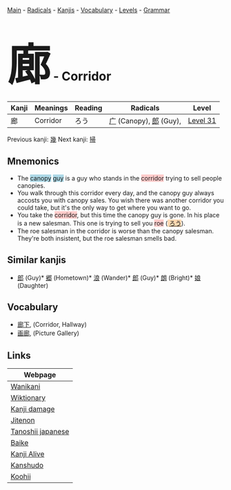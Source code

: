 <style> bigfont {font-size: 100px}</style>
[Main](../README.md) -
[Radicals](../radicals.md) -
[Kanjis](../kanjis.md) -
[Vocabulary](../vocabulary.md) -
[Levels](../levels.md) -
[Grammar](../grammar.md)
# <bigfont> 廊</bigfont> - Corridor 

| Kanji | Meanings | Reading | Radicals | Level |
| --- | --- | --- | --- | --- |
| 廊 | Corridor | ろう | [广](../radicals/广.md) (Canopy), [郎](../radicals/郎.md) (Guy),  | [Level 31](../levels/wk_level31.md) |

Previous kanji: [幾](幾.md) Next kanji: [掃](掃.md) 

## Mnemonics
 * The <span style="background-color:#ADD8E6"> canopy</span> <span style="background-color:#ADD8E6"> guy</span> is a guy who stands in the <span style="background-color:#ffcccb"> corridor</span> trying to sell people canopies.
* You walk through this corridor every day, and the canopy guy always accosts you with canopy sales. You wish there was another corridor you could take, but it's the only way to get where you want to go.
* You take the <span style="background-color:#ffcccb"> corridor</span>, but this time the canopy guy is gone. In his place is a new salesman. This one is trying to sell you <span style="background-color:#ffcccb"> roe</span> (<span style="background-color:#fed8b1"> [ろう](https://jisho.org/search/ろう)</span>).
* The roe salesman in the corridor is worse than the canopy salesman. They're both insistent, but the roe salesman smells bad.


## Similar kanjis
 * [郎](郎.md) (Guy)* [郷](郷.md) (Hometown)* [浪](浪.md) (Wander)* [郎](郎.md) (Guy)* [朗](朗.md) (Bright)* [娘](娘.md) (Daughter)


## Vocabulary
 * [廊下](../vocabulary/廊.md), (Corridor, Hallway)
* [画廊](../vocabulary/廊.md), (Picture Gallery)



## Links 

| Webpage |
| --- |
| [Wanikani          ](https://www.wanikani.com/kanji/廊) |
| [Wiktionary        ](https://en.wiktionary.org/wiki/廊) |
| [Kanji damage      ](http://www.kanjidamage.com/kanji/search?utf8=✓&q=廊) |
| [Jitenon           ](https://jitenon.com/kanji/廊) |
| [Tanoshii japanese ](https://www.tanoshiijapanese.com/dictionary/kanji.cfm?k=廊) |
| [Baike             ](https://baike.baidu.com/item/廊) |
| [Kanji Alive       ](https://app.kanjialive.com/廊) |
| [Kanshudo          ](https://www.kanshudo.com/searchmn?q=廊) |
| [Koohii            ](https://kanji.koohii.com/study/kanji/廊) |
